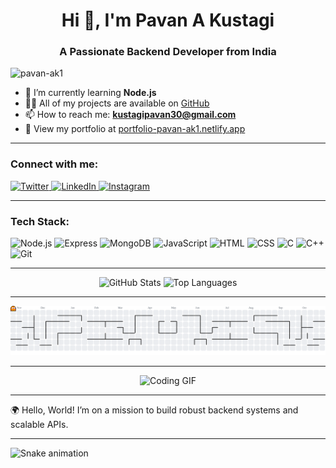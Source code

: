 <h1 align="center">Hi 👋, I'm Pavan A Kustagi</h1>
<h3 align="center">A Passionate Backend Developer from India</h3>

<p align="left">
  <img src="https://komarev.com/ghpvc/?username=pavan-ak1&label=Profile%20views&color=0e75b6&style=flat" alt="pavan-ak1" />
</p>

- 🌱 I’m currently learning **Node.js**
- 👨‍💻 All of my projects are available on [GitHub](https://github.com/pavan-ak1)
- 📫 How to reach me: **kustagipavan30@gmail.com**
- 📄 View my portfolio at [portfolio-pavan-ak1.netlify.app](https://portfolio-pavan-ak1.netlify.app/)

---

<h3 align="left">Connect with me:</h3>
<p align="left">
  <a href="https://twitter.com/pavan_kustagi" target="_blank">
    <img src="https://raw.githubusercontent.com/rahuldkjain/github-profile-readme-generator/master/src/images/icons/Social/twitter.svg" alt="Twitter" width="40" height="30" />
  </a>
  <a href="https://linkedin.com/in/pavan-a-kustagi" target="_blank">
    <img src="https://raw.githubusercontent.com/rahuldkjain/github-profile-readme-generator/master/src/images/icons/Social/linked-in-alt.svg" alt="LinkedIn" width="40" height="30" />
  </a>
  <a href="https://instagram.com/_pavan02._" target="_blank">
    <img src="https://raw.githubusercontent.com/rahuldkjain/github-profile-readme-generator/master/src/images/icons/Social/instagram.svg" alt="Instagram" width="40" height="30" />
  </a>
</p>

---

<h3 align="left">Tech Stack:</h3>
<p align="left">
  <!-- Backend -->
  <img src="https://cdn.jsdelivr.net/gh/devicons/devicon/icons/nodejs/nodejs-original.svg" height="40" alt="Node.js" />
  <img src="https://cdn.jsdelivr.net/gh/devicons/devicon/icons/express/express-original-wordmark.svg" height="40" alt="Express" />
  <img src="https://cdn.jsdelivr.net/gh/devicons/devicon/icons/mongodb/mongodb-original-wordmark.svg" height="40" alt="MongoDB" />
  
  <!-- Frontend -->
  <img src="https://cdn.jsdelivr.net/gh/devicons/devicon/icons/javascript/javascript-original.svg" height="40" alt="JavaScript" />
  <img src="https://cdn.jsdelivr.net/gh/devicons/devicon/icons/html5/html5-original-wordmark.svg" height="40" alt="HTML" />
  <img src="https://cdn.jsdelivr.net/gh/devicons/devicon/icons/css3/css3-original-wordmark.svg" height="40" alt="CSS" />

  <!-- Others -->
  <img src="https://cdn.jsdelivr.net/gh/devicons/devicon/icons/c/c-original.svg" height="40" alt="C" />
  <img src="https://cdn.jsdelivr.net/gh/devicons/devicon/icons/cplusplus/cplusplus-original.svg" height="40" alt="C++" />
  <img src="https://www.vectorlogo.zone/logos/git-scm/git-scm-icon.svg" height="40" alt="Git" />
</p>

---

<div align="center">
  <img src="https://github-readme-stats.vercel.app/api?username=pavan-ak1&hide_title=false&hide_rank=false&show_icons=true&include_all_commits=true&count_private=true&disable_animations=false&theme=dracula&locale=en&hide_border=false" height="150" alt="GitHub Stats" />
  <img src="https://github-readme-stats.vercel.app/api/top-langs?username=pavan-ak1&locale=en&hide_title=false&layout=compact&card_width=320&langs_count=5&theme=dracula&hide_border=false" height="150" alt="Top Languages" />
</div>

---

<picture>
  <source media="(prefers-color-scheme: dark)" srcset="https://raw.githubusercontent.com/pavan-ak1/pavan-ak1/output/pacman-contribution-graph-dark.svg">
  <source media="(prefers-color-scheme: light)" srcset="https://raw.githubusercontent.com/pavan-ak1/pavan-ak1/output/pacman-contribution-graph.svg">
  <img alt="Pacman contribution graph" src="https://raw.githubusercontent.com/pavan-ak1/pavan-ak1/output/pacman-contribution-graph.svg">
</picture>

---

<div align="center">
  <img height="257" src="https://user-images.githubusercontent.com/74038190/212749447-bfb7e725-6987-49d9-ae85-2015e3e7cc41.gif" alt="Coding GIF" />
</div>

---

🌍 Hello, World! I’m on a mission to build robust backend systems and scalable APIs.

---

<img src="https://raw.githubusercontent.com/pavan-ak1/pavan-ak1/output/snake.svg" alt="Snake animation" />

